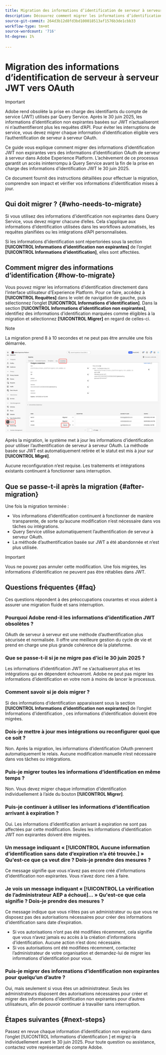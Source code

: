 ```yaml
---
title: Migration des informations d’identification de serveur à serveur JWT vers OAuth
description: Découvrez comment migrer les informations d’identification JWT non expirantes vers les informations d’identification de serveur à serveur OAuth dans Adobe Experience Platform afin de conserver un accès sécurisé et ininterrompu à Query Service avant la fin de la prise en charge de JWT le 30 juin 2025. Ce guide fournit des instructions détaillées, explique le comportement post-migration et répond aux questions courantes.
source-git-commit: 264d3b12d8fd3bd100018513af1576b3de1cbb33
workflow-type: tm+mt
source-wordcount: '716'
ht-degree: 1%

---
```


# Migration des informations d’identification de serveur à serveur JWT vers OAuth

>[!IMPORTANT]
>
>Adobe rend obsolète la prise en charge des identifiants du compte de service (JWT) utilisés par Query Service. Après le 30 juin 2025, les informations d’identification non expirantes basées sur JWT n’actualiseront ni n’authentifieront plus les requêtes d’API. Pour éviter les interruptions de service, vous devez migrer chaque information d’identification éligible vers l’authentification de serveur à serveur OAuth.

Ce guide vous explique comment migrer des informations d’identification JWT non expirantes vers des informations d’identification OAuth de serveur à serveur dans Adobe Experience Platform. L’achèvement de ce processus garantit un accès ininterrompu à Query Service avant la fin de la prise en charge des informations d’identification JWT le 30 juin 2025.

Ce document fournit des instructions détaillées pour effectuer la migration, comprendre son impact et vérifier vos informations d’identification mises à jour.

## Qui doit migrer ? {#who-needs-to-migrate}

Si vous utilisez des informations d’identification non expirantes dans Query Service, vous devez migrer chacune d’elles. Cela s’applique aux informations d’identification utilisées dans les workflows automatisés, les requêtes planifiées ou les intégrations d’API personnalisées.

Si les informations d’identification sont répertoriées sous la section **[!UICONTROL Informations d’identification non expirantes]** de l’onglet **[!UICONTROL Informations d’identification]**, elles sont affectées.

## Comment migrer des informations d’identification {#how-to-migrate}

Vous pouvez migrer les informations d’identification directement dans l’interface utilisateur d’Experience Platform. Pour ce faire, accédez à **[!UICONTROL Requêtes]** dans le volet de navigation de gauche, puis sélectionnez l’onglet **[!UICONTROL Informations d’identification]**. Dans la section **[!UICONTROL Informations d’identification non expirantes]**, identifiez des informations d’identification marquées comme éligibles à la migration et sélectionnez **[!UICONTROL Migrer]** en regard de celles-ci.

>[!NOTE]
>
>La migration prend 8 à 10 secondes et ne peut pas être annulée une fois démarrée.

![Espace de travail Informations d’identification de Query Service avec les options Requêtes, Informations d’identification et Migrer mises en surbrillance.](../images/ui/migrate-jwt-to-oauth/migrate.png)

Après la migration, le système met à jour les informations d’identification pour utiliser l’authentification de serveur à serveur OAuth. La méthode basée sur JWT est automatiquement retirée et le statut est mis à jour sur **[!UICONTROL Migré]**.

Aucune reconfiguration n’est requise. Les traitements et intégrations existants continuent à fonctionner sans interruption.

## Que se passe-t-il après la migration {#after-migration}

Une fois la migration terminée :

- Vos informations d’identification continuent à fonctionner de manière transparente, de sorte qu’aucune modification n’est nécessaire dans vos tâches ou intégrations.
- Query Service utilise automatiquement l’authentification de serveur à serveur OAuth.
- La méthode d’authentification basée sur JWT a été abandonnée et n’est plus utilisée.

>[!IMPORTANT]
>
>Vous ne pouvez pas annuler cette modification. Une fois migrées, les informations d’identification ne peuvent pas être rétablies dans JWT.

## Questions fréquentes {#faq}

Ces questions répondent à des préoccupations courantes et vous aident à assurer une migration fluide et sans interruption.

### Pourquoi Adobe rend-il les informations d’identification JWT obsolètes ?

OAuth de serveur à serveur est une méthode d’authentification plus sécurisée et normalisée. Il offre une meilleure gestion du cycle de vie et prend en charge une plus grande cohérence de la plateforme.

### Que se passe-t-il si je ne migre pas d’ici le 30 juin 2025 ?

Les informations d’identification JWT ne s’actualiseront plus et les intégrations qui en dépendent échoueront. Adobe ne peut pas migrer les informations d’identification en votre nom à moins de lancer le processus.

### Comment savoir si je dois migrer ?

Si des informations d’identification apparaissent sous la section **[!UICONTROL Informations d’identification non expirantes]** de l’onglet Informations d’identification , ces informations d’identification doivent être migrées.

### Dois-je mettre à jour mes intégrations ou reconfigurer quoi que ce soit ?

Non. Après la migration, les informations d’identification OAuth prennent automatiquement le relais. Aucune modification manuelle n’est nécessaire dans vos tâches ou intégrations.

### Puis-je migrer toutes les informations d’identification en même temps ?

Non. Vous devez migrer chaque information d’identification individuellement à l’aide du bouton **[!UICONTROL Migrer]**.

### Puis-je continuer à utiliser les informations d’identification arrivant à expiration ?

Oui. Les informations d’identification arrivant à expiration ne sont pas affectées par cette modification. Seules les informations d’identification JWT non expirantes doivent être migrées.

### Un message indiquant « [!UICONTROL Aucune information d’identification sans date d’expiration n’a été trouvée.] » Qu&#39;est-ce que ça veut dire ? Dois-je prendre des mesures ?

Ce message signifie que vous n’avez pas encore créé d’informations d’identification non expirantes. Vous n’avez donc rien à faire.

### Je vois un message indiquant « [!UICONTROL La vérification de l’administrateur AEP a échoué]... » Qu&#39;est-ce que cela signifie ? Dois-je prendre des mesures ?

Ce message indique que vous n’êtes pas un administrateur ou que vous ne disposez pas des autorisations nécessaires pour créer des informations d’identification sans date d’expiration.

- Si vos autorisations n’ont pas été modifiées récemment, cela signifie que vous n’avez jamais eu accès à la création d’informations d’identification. Aucune action n’est donc nécessaire.
- Si vos autorisations ont été modifiées récemment, contactez l’administrateur de votre organisation et demandez-lui de migrer les informations d’identification pour vous.

### Puis-je migrer des informations d’identification non expirantes pour quelqu’un d’autre ?

Oui, mais seulement si vous êtes un administrateur. Seuls les administrateurs disposent des autorisations nécessaires pour créer et migrer des informations d’identification non expirantes pour d’autres utilisateurs, afin de pouvoir continuer à travailler sans interruption.

## Étapes suivantes {#next-steps}

Passez en revue chaque information d’identification non expirante dans l’onglet [!UICONTROL  Informations d’identification ] et migrez-la individuellement avant le 30 juin 2025. Pour toute question ou assistance, contactez votre représentant de compte Adobe.
